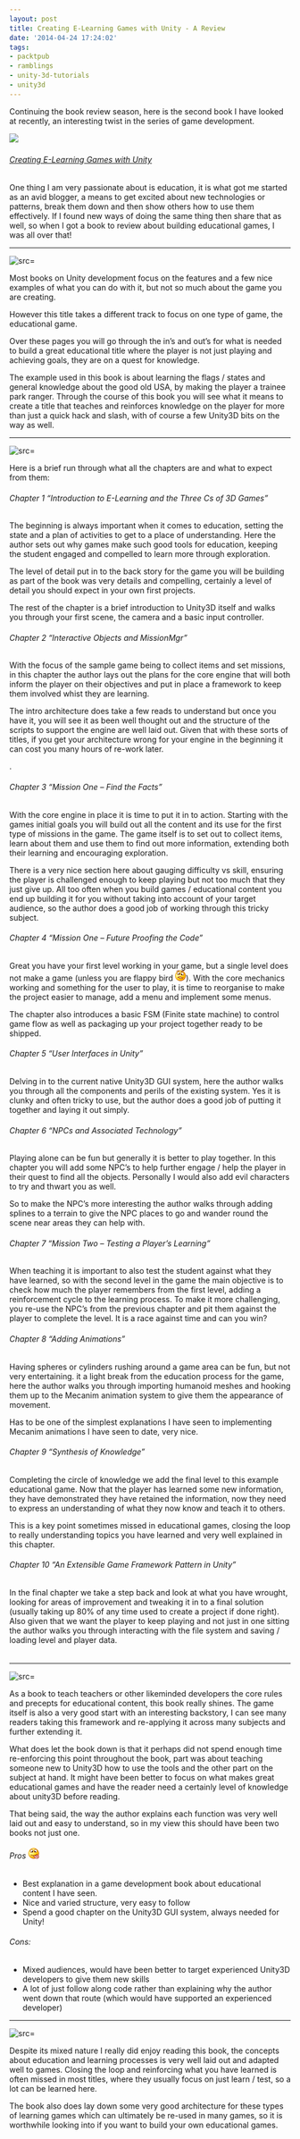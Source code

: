 ```yaml
---
layout: post
title: Creating E-Learning Games with Unity - A Review
date: '2014-04-24 17:24:02'
tags:
- packtpub
- ramblings
- unity-3d-tutorials
- unity3d
---
```


Continuing the book review season, here is the second book I have looked at recently, an interesting twist in the series of game development.

[![](http://dgdsbygo8mp3h.cloudfront.net/sites/default/files/imagecache/productview_larger/3424OS_cov.jpg)](http://www.packtpub.com/creating-elearning-games-with-unity/book)

###### [Creating E-Learning Games with Unity](http://www.packtpub.com/creating-elearning-games-with-unity/book)

One thing I am very passionate about is education, it is what got me started as an avid blogger, a means to get excited about new technologies or patterns, break them down and then show others how to use them effectively.  If I found new ways of doing the same thing then share that as well, so when I got a book to review about building educational games, I was all over that!

* * *

![src=]()

Most books on Unity development focus on the features and a few nice examples of what you can do with it, but not so much about the game you are creating.

However this title takes a different track to focus on one type of game, the educational game.

Over these pages you will go through the in’s and out’s for what is needed to build a great educational title where the player is not just playing and achieving goals, they are on a quest for knowledge.

The example used in this book is about learning the flags / states and general knowledge about the good old USA, by making the player a trainee park ranger.  Through the course of this book you will see what it means to create a title that teaches and reinforces knowledge on the player for more than just a quick hack and slash, with of course a few Unity3D bits on the way as well.

* * *

![src=]()

Here is a brief run through what all the chapters are and what to expect from them:

###### Chapter 1 “Introduction to E-Learning and the Three Cs of 3D Games”

The beginning is always important when it comes to education, setting the state and a plan of activities to get to a place of understanding. Here the author sets out why games make such good tools for education, keeping the student engaged and compelled to learn more through exploration.

The level of detail put in to the back story for the game you will be building as part of the book was very details and compelling, certainly a level of detail you should expect in your own first projects.

The rest of the chapter is a brief introduction to Unity3D itself and walks you through your first scene, the camera and a basic input controller.

###### Chapter 2 “Interactive Objects and MissionMgr”

With the focus of the sample game being to collect items and set missions, in this chapter the author lays out the plans for the core engine that will both inform the player on their objectives and put in place a framework to keep them involved whist they are learning.

The intro architecture does take a few reads to understand but once you have it, you will see it as been well thought out and the structure of the scripts to support the engine are well laid out.  Given that with these sorts of titles, if you get your architecture wrong for your engine in the beginning it can cost you many hours of re-work later.

.

###### Chapter 3 “Mission One – Find the Facts”

With the core engine in place it is time to put it in to action.  Starting with the games initial goals you will build out all the content and its use for the first type of missions in the game.  The game itself is to set out to collect items, learn about them and use them to find out more information, extending both their learning and encouraging exploration.

There is a very nice section here about gauging difficulty vs skill, ensuring the player is challenged enough to keep playing but not too much that they just give up. All too often when you build games / educational content you end up building it for you without taking into account of your target audience, so the author does a good job of working through this tricky subject.

###### Chapter 4 “Mission One – Future Proofing the Code”

Great you have your first level working in your game, but a single level does not make a game (unless you are flappy bird ![Confused smile](/Images/wordpress/2014/04/wlEmoticon-confusedsmile1.png)).  With the core mechanics working and something for the user to play, it is time to reorganise to make the project easier to manage, add a menu and implement some menus.

The chapter also introduces a basic FSM (Finite state machine) to control game flow as well as packaging up your project together ready to be shipped.

###### Chapter 5 “User Interfaces in Unity”

Delving in to the current native Unity3D GUI system, here the author walks you through all the components and perils of the existing system.  Yes it is clunky and often tricky to use, but the author does a good job of putting it together and laying it out simply.

###### Chapter 6 “NPCs and Associated Technology”

Playing alone can be fun but generally it is better to play together.  In this chapter you will add some NPC’s to help further engage / help the player in their quest to find all the objects.  Personally I would also add evil characters to try and thwart you as well.

So to make the NPC’s more interesting the author walks through adding splines to a terrain to give the NPC places to go and wander round the scene near areas they can help with.

###### Chapter 7 “Mission Two – Testing a Player’s Learning”

When teaching it is important to also test the student against what they have learned, so with the second level in the game the main objective is to check how much the player remembers from the first level, adding a reinforcement cycle to the learning process.  To make it more challenging, you re-use the NPC’s from the previous chapter and pit them against the player to complete the level.  It is a race against time and can you win?

###### Chapter 8 “Adding Animations”

Having spheres or cylinders rushing around a game area can be fun, but not very entertaining.  it a light break from the education process for the game, here the author walks you through importing humanoid meshes and hooking them up to the Mecanim animation system to give them the appearance of movement.

Has to be one of the simplest explanations I have seen to implementing Mecanim animations I have seen to date, very nice.

###### Chapter 9 “Synthesis of Knowledge”

Completing the circle of knowledge we add the final level to this example educational game. Now that the player has learned some new information, they have demonstrated they have retained the information, now they need to express an understanding of what they now know and teach it to others.

This is a key point sometimes missed in educational games, closing the loop to really understanding topics you have learned and very well explained in this chapter.

###### Chapter 10 “An Extensible Game Framework Pattern in Unity”

In the final chapter we take a step back and look at what you have wrought, looking for areas of improvement and tweaking it in to a final solution (usually taking up 80% of any time used to create a project if done right).  Also given that we want the player to keep playing and not just in one sitting the author walks you through interacting with the file system and saving / loading level and player data.

###### 

* * *

![src=]()

As a book to teach teachers or other likeminded developers the core rules and precepts for educational content, this book really shines.  The game itself is also a very good start with an interesting backstory, I can see many readers taking this framework and re-applying it across many subjects and further extending it.

What does let the book down is that it perhaps did not spend enough time re-enforcing this point throughout the book, part was about teaching someone new to Unity3D how to use the tools and the other part on the subject at hand.  It might have been better to focus on what makes great educational games and have the reader need a certainly level of knowledge about unity3D before reading.

That being said, the way the author explains each function was very well laid out and easy to understand, so in my view this should have been two books not just one.

###### Pros ![Smile with tongue out](/Images/wordpress/2014/04/wlEmoticon-smilewithtongueout2.png)

- Best explanation in a game development book about educational content I have seen.
- Nice and varied structure, very easy to follow
- Spend a good chapter on the Unity3D GUI system, always needed for Unity!

###### Cons:

- Mixed audiences, would have been better to target experienced Unity3D developers to give them new skills
- A lot of just follow along code rather than explaining why the author went down that route (which would have supported an experienced developer)

 

* * *

![src=]()

Despite its mixed nature I really did enjoy reading this book, the concepts about education and learning processes is very well laid out and adapted well to games. Closing the loop and reinforcing what you have learned is often missed in most titles, where they usually focus on just learn / test, so a lot can be learned here.

The book also does lay down some very good architecture for these types of learning games which can ultimately be re-used in many games, so it is worthwhile looking into if you want to build your own educational games.

